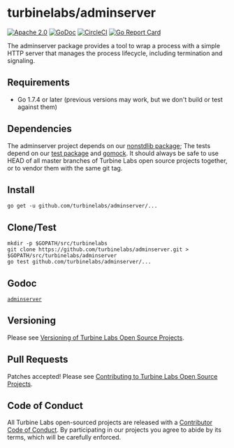 
[//]: # ( Copyright 2017 Turbine Labs, Inc.                                   )
[//]: # ( you may not use this file except in compliance with the License.    )
[//]: # ( You may obtain a copy of the License at                             )
[//]: # (                                                                     )
[//]: # (     http://www.apache.org/licenses/LICENSE-2.0                      )
[//]: # (                                                                     )
[//]: # ( Unless required by applicable law or agreed to in writing, software )
[//]: # ( distributed under the License is distributed on an "AS IS" BASIS,   )
[//]: # ( WITHOUT WARRANTIES OR CONDITIONS OF ANY KIND, either express or     )
[//]: # ( implied. See the License for the specific language governing        )
[//]: # ( permissions and limitations under the License.                      )

# turbinelabs/adminserver

[![Apache 2.0](https://img.shields.io/hexpm/l/plug.svg)](LICENSE)
[![GoDoc](https://godoc.org/github.com/turbinelabs/adminserver?status.svg)](https://godoc.org/github.com/turbinelabs/adminserver)
[![CircleCI](https://circleci.com/gh/turbinelabs/adminserver.svg?style=shield)](https://circleci.com/gh/turbinelabs/adminserver)
[![Go Report Card](https://goreportcard.com/badge/github.com/turbinelabs/adminserver)](https://goreportcard.com/report/github.com/turbinelabs/adminserver)

The adminserver package provides a tool to wrap a process with a simple HTTP
server that manages the process lifecycle, including termination and signaling.

## Requirements

- Go 1.7.4 or later (previous versions may work, but we don't build or test against them)

## Dependencies

The adminserver project depends on our
[nonstdlib package](https://github.com/turbinelabs/nonstdlib); The tests depend
on our [test package](https://github.com/turbinelabs/test) and
[gomock](https://github.com/golang/mock). It should always be safe to use HEAD
of all master branches of Turbine Labs open source projects together, or to
vendor them with the same git tag.

## Install

```
go get -u github.com/turbinelabs/adminserver/...
```

## Clone/Test

```
mkdir -p $GOPATH/src/turbinelabs
git clone https://github.com/turbinelabs/adminserver.git > $GOPATH/src/turbinelabs/adminserver
go test github.com/turbinelabs/adminserver/...
```

## Godoc

[`adminserver`](https://godoc.org/github.com/turbinelabs/adminserver)

## Versioning

Please see [Versioning of Turbine Labs Open Source Projects](http://github.com/turbinelabs/developer/blob/master/README.md#versioning).

## Pull Requests

Patches accepted! Please see [Contributing to Turbine Labs Open Source Projects](http://github.com/turbinelabs/developer/blob/master/README.md#contributing).

## Code of Conduct

All Turbine Labs open-sourced projects are released with a
[Contributor Code of Conduct](CODE_OF_CONDUCT.md). By participating in our
projects you agree to abide by its terms, which will be carefully enforced.
